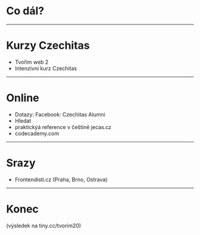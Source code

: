 <!-- .slide: data-state="c-slide-inter" -->

# Co dál?

---

# Kurzy Czechitas

* Tvořím web 2
* Intenzivní kurz Czechitas

---

# Online

* Dotazy: Facebook: Czechitas Alumni
* Hledat
* praktickýá reference v češtině jecas.cz
* codecademy.com

---

# Srazy

* Frontendisti.cz (Praha, Brno, Ostrava)

---

<!-- .slide: data-state="c-slide-break" -->

# Konec

(výsledek na tiny.cc/tvorim20) <!-- .element: class="c-text-xs c-text-right" -->

